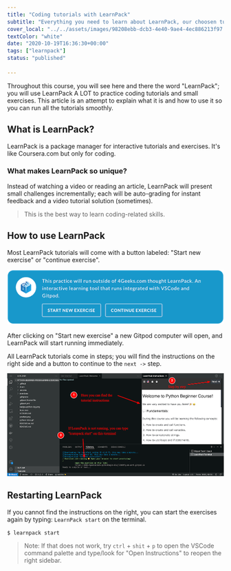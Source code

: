 ```yaml
---
title: "Coding tutorials with LearnPack"
subtitle: "Everything you need to learn about LearnPack, our choosen tutorial engine for coding content"
cover_local: "../../assets/images/98208ebb-dcb3-4e40-9ae4-4ec886213f97.jpeg"
textColor: "white"
date: "2020-10-19T16:36:30+00:00"
tags: ["learnpack"]
status: "published"

---
```


Throughout this course, you will see here and there the word "LearnPack"; you will use LearnPack A LOT to practice coding tutorials and small exercises. This article is an attempt to explain what it is and how to use it so you can run all the tutorials smoothly.

## What is LearnPack?

LearnPack is a package manager for interactive tutorials and exercises. It's like Coursera.com but only for coding.

### What makes LearnPack so unique?

Instead of watching a video or reading an article, LearnPack will present small challenges incrementally; each will be auto-grading for instant feedback and a video tutorial solution (sometimes).

> This is the best way to learn coding-related skills.

## How to use LearnPack

Most LearnPack tutorials will come with a button labeled: "Start new exercise" or "continue exercise".

![Learnpack Alert on 4geeks.com](../../assets/images/learnpack-alert.png)

After clicking on "Start new exercise" a new Gitpod computer will open, and LearnPack will start running immediately. 

All LearnPack tutorials come in steps; you will find the instructions on the right side and a button to continue to the `next ->` step.

![Learnpack explanation](../../assets/images/learnpack-explanation.png)

## Restarting LearnPack

If you cannot find the instructions on the right, you can start the exercises again by typing: `LearnPack start` on the terminal.

```
$ learnpack start
```

> Note: If that does not work, try `ctrl` + `shit` + `p` to open the VSCode command palette and type/look for "Open Instructions" to reopen the right sidebar.
